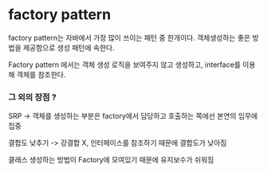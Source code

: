 # factory pattern

factory pattern는 자바에서 가장 많이 쓰이는 패턴 중 한개이다.
객체생성하는 좋은 방법을 제공함으로 생성 패턴에 속한다.

Factory pattern 에서는 객체 생성 로직을 보여주지 않고 생성하고, interface를 이용해 객체를 참조한다.

### 그 외의 장점 ?

SRP -> 객체를 생성하는 부분은 factory에서 담당하고 호출하는 쪽에선 본연의 임무에 집중

결합도 낮추기 -> 강결합 X, 인터페이스를 참조하기 때문에 결합도가 낮아짐

클래스 생성하는 방법이 Factory에 모여있기 때문에 유지보수가 쉬워짐

